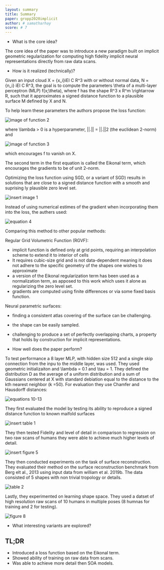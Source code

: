 ```yaml
---
layout: summary
title: Summary
paper: gropp2020implicit
author: # samatharhay
score: # 7
---
```


* What is the core idea?

The core idea of the paper was to introduce a new paradigm built on implicit geometric regularization for computing high fidelity implicit neural representations directly from raw data scans.

* How is it realized (technically)?

Given an input cloud X = {x_i}iEI C R^3 with or without normal data, N = {n_i} iEI C R^3, the goal is to compute the parameters \theta of a multi-layer perceptron (MLP) f(x;\theta), where f has the shape R^3 x R^m \rightarrow R, such that it approximates a signed distance function to a plausible surface M defined by X and N.

To help learn these parameters the authors propose the loss function:

![image of function 2](gropp2020implicit_2a.png)

where \lambda > 0 is a hyperparameter, ||.|| = ||.||2 (the euclidean 2-norm) and 

![image of function 3](gropp2020implicit_2b.png)

which encourages f to vanish on X.

The second term in the first equation is called the Eikonal term, which encourages the gradients to be of unit 2-norm.

Optimizing the loss function using SGD, or a variant of SGD) results in solutions that are close to a signed distance function with a smooth and suprising ly plausible zero level set. 

![insert image 1](gropp2020implicit_2c.png)

Instead of using numerical estimes of the gradient when incorporating them into the loss, the authers used:

![equation 4](gropp2020implicit_2d.png)

Comparing this method to other popular methods:

Regular Grid Volumetric Function (RGVF):
* implicit function is defined only at grid points, requiring an interpolation scheme to extend it to interior of cells
* It requires cubic-size grid and is not data-dependent meaning it does not adhere to the specific geometry of the shapes one wishes to approximate
* a version of the Eikonal regularization term has been used as a normalization term, as apposed to this work which uses it alone as regularizing the zero level set.
* gradients are computed using finite differences or via some fixed basis function.

Neural parametric surfaces:
* finding a consistent atlas covering of the surface can be challenging.
* the shape can be easily sampled.
* challenging to produce a set of perfectly overlapping charts, a property that holds by construction for implicit representations.


* How well does the paper perform?

To test performance a 8 layer MLP, with hidden size 512 and a single skip connection from the inpu to the middle layer, was used. 
They used geometric initializaiton and \lambda = 0.1 and \tau = 1.
They defined the distribution D as the average of a uniform distribution and a sum of Gaussians centered at X with standard debiation equal to the distance to the kth nearest neighbor (k =50).
For evaluation they use Chamfer and Hausdorff distances:

![equations 10-13](gropp2020implicit_2e.png)

They first evaluated the model by testing its ability to reproduce a signed distance function to known maifold surfaces

 ![insert table 1](gropp2020implicit_2f.png)

They then tested Fidelity and level of detail in comparison to regression on two raw scans of humans they were able to achieve much higher levels of detail.

 ![insert figure 5](gropp2020implicit_2g.png)

They then conducted experiments on the task of surface reconstruction.
They evaluated their method on the surface reconstruction benchmark from Berg elt al., 2013 using input data from william et al. 2019b.
The data consisted of 5 shapes with non trivial tropology or details.

 ![table 2](gropp2020implicit_2h.png)

Lastly, they experimented on learning shape space. 
They used a datset of high resolution raw scans of 10 humans in multiple poses (8 humnas for training and 2 for testing).
 
 ![figure 8](gropp2020implicit_2i.png)


* What interesting variants are explored?

## TL;DR
* Introduced a loss function based on the Eikonal term.
* Showed ability of training on raw data from scans.
* Was able to achieve more detail then SOA models.
